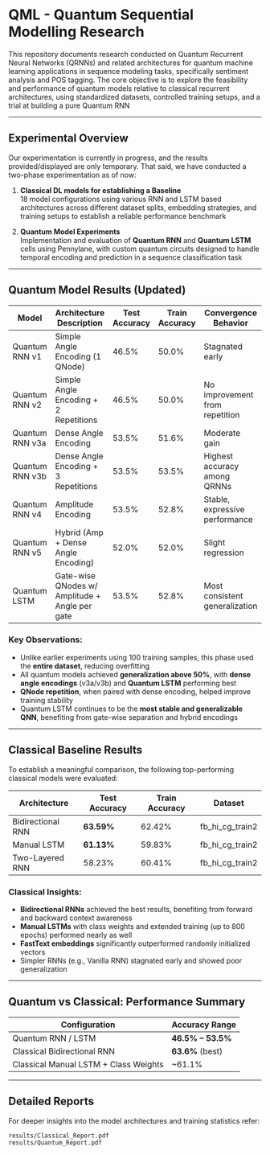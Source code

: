 # QML - Quantum Sequential Modelling Research

This repository documents research conducted on Quantum Recurrent Neural Networks (QRNNs) and related architectures for quantum machine learning applications in sequence modeling tasks, specifically sentiment analysis and POS tagging. The core objective is to explore the feasibility and performance of quantum models relative to classical recurrent architectures, using standardized datasets, controlled training setups, and a trial at building a pure Quantum RNN

---

## Experimental Overview

Our experimentation is currently in progress, and the results provided/displayed are only temporary. That said, we have conducted a two-phase experimentation as of now:

1. **Classical DL models for establishing a Baseline**  
   18 model configurations using various RNN and LSTM based architectures across different dataset splits, embedding strategies, and training setups to establish a reliable performance benchmark
   
2. **Quantum Model Experiments**  
   Implementation and evaluation of **Quantum RNN** and **Quantum LSTM** cells using Pennylane, with custom quantum circuits designed to handle temporal encoding and prediction in a sequence classification task

---

## Quantum Model Results (Updated)

|     Model      |             Architecture Description              | Test Accuracy | Train Accuracy |      Convergence Behavior       |
|----------------|---------------------------------------------------|---------------|----------------|---------------------------------|
| Quantum RNN v1 | Simple Angle Encoding (1 QNode)                   |     46.5%     |     50.0%      | Stagnated early                 |
| Quantum RNN v2 | Simple Angle Encoding + 2 Repetitions             |     46.5%     |     50.0%      | No improvement from repetition  |
| Quantum RNN v3a| Dense Angle Encoding                              |     53.5%     |     51.6%      | Moderate gain                   |
| Quantum RNN v3b| Dense Angle Encoding + 3 Repetitions              |     53.5%     |     53.5%      | Highest accuracy among QRNNs    |
| Quantum RNN v4 | Amplitude Encoding                                |     53.5%     |     52.8%      | Stable, expressive performance  |
| Quantum RNN v5 | Hybrid (Amp + Dense Angle Encoding)               |     52.0%     |     52.0%      | Slight regression               |
| Quantum LSTM   | Gate-wise QNodes w/ Amplitude + Angle per gate    |     53.5%     |     52.8%      | Most consistent generalization  |

### Key Observations:

- Unlike earlier experiments using 100 training samples, this phase used the **entire dataset**, reducing overfitting
- All quantum models achieved **generalization above 50%**, with **dense angle encodings** (v3a/v3b) and **Quantum LSTM** performing best
- **QNode repetition**, when paired with dense encoding, helped improve training stability
- Quantum LSTM continues to be the **most stable and generalizable QNN**, benefiting from gate-wise separation and hybrid encodings

---

## Classical Baseline Results

To establish a meaningful comparison, the following top-performing classical models were evaluated:

|     Architecture    | Test Accuracy  | Train Accuracy |     Dataset      |
|---------------------|----------------|----------------|------------------|
| Bidirectional RNN   | **63.59%**     | 62.42%         | fb_hi_cg_train2  |
| Manual LSTM         | **61.13%**     | 59.83%         | fb_hi_cg_train2  |
| Two-Layered RNN     | 58.23%         | 60.41%         | fb_hi_cg_train2  |

### Classical Insights:

- **Bidirectional RNNs** achieved the best results, benefiting from forward and backward context awareness
- **Manual LSTMs** with class weights and extended training (up to 800 epochs) performed nearly as well
- **FastText embeddings** significantly outperformed randomly initialized vectors
- Simpler RNNs (e.g., Vanilla RNN) stagnated early and showed poor generalization

---

## Quantum vs Classical: Performance Summary

|         Configuration                     |   Accuracy Range     |
|-------------------------------------------|----------------------|
| Quantum RNN / LSTM                        | **46.5% – 53.5%**    |
| Classical Bidirectional RNN               | **63.6%** (best)     |
| Classical Manual LSTM + Class Weights     | ~61.1%               |

---

## Detailed Reports 

For deeper insights into the model architectures and training statistics refer:
```
results/Classical_Report.pdf
results/Quantum_Report.pdf
```